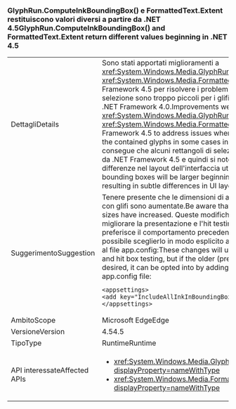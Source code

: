 ### <a name="glyphruncomputeinkboundingbox-and-formattedtextextent-return-different-values-beginning-in-net-45"></a><span data-ttu-id="3d48f-101">GlyphRun.ComputeInkBoundingBox() e FormattedText.Extent restituiscono valori diversi a partire da .NET 4.5</span><span class="sxs-lookup"><span data-stu-id="3d48f-101">GlyphRun.ComputeInkBoundingBox() and FormattedText.Extent return different values beginning in .NET 4.5</span></span>

|   |   |
|---|---|
|<span data-ttu-id="3d48f-102">Dettagli</span><span class="sxs-lookup"><span data-stu-id="3d48f-102">Details</span></span>|<span data-ttu-id="3d48f-103">Sono stati apportati miglioramenti a <xref:System.Windows.Media.GlyphRun.ComputeInkBoundingBox> e <xref:System.Windows.Media.FormattedText.Extent> in .NET Framework 4.5 per risolvere i problemi a causa dei quali i rettangoli di selezione sono troppo piccoli per i glifi contenuti in alcuni casi in .NET Framework 4.0.</span><span class="sxs-lookup"><span data-stu-id="3d48f-103">Improvements were made to <xref:System.Windows.Media.GlyphRun.ComputeInkBoundingBox> and <xref:System.Windows.Media.FormattedText.Extent> in the .NET Framework 4.5 to address issues where the boxes were too small for the contained glyphs in some cases in the .NET Framework 4.0.</span></span> <span data-ttu-id="3d48f-104">Ne consegue che alcuni rettangoli di selezione sono più grandi a partire da .NET Framework 4.5 e quindi si noteranno alcune piccole differenze nel layout dell'interfaccia utente.</span><span class="sxs-lookup"><span data-stu-id="3d48f-104">As a result of this, some bounding boxes will be larger beginning in the .NET Framework 4.5, resulting in subtle differences in UI layout.</span></span>|
|<span data-ttu-id="3d48f-105">Suggerimento</span><span class="sxs-lookup"><span data-stu-id="3d48f-105">Suggestion</span></span>|<span data-ttu-id="3d48f-106">Tenere presente che le dimensioni di alcuni rettangoli di selezione con glifi sono aumentate.</span><span class="sxs-lookup"><span data-stu-id="3d48f-106">Be aware that some glyph bounding box sizes have increased.</span></span> <span data-ttu-id="3d48f-107">Queste modifiche consentiranno in genere di migliorare la presentazione e l'hit testing per i rettangoli, ma se si preferisce il comportamento precedente alla versione .NET 4.5, è possibile sceglierlo in modo esplicito aggiungendo la voce seguente al file app.config:</span><span class="sxs-lookup"><span data-stu-id="3d48f-107">These changes will usually improve presentation and hit box testing, but if the older (pre-.NET 4.5) behavior is desired, it can be opted into by adding the following entry to the app.config file:</span></span><pre><code class="language-xml">&lt;appsettings&gt;&#13;&#10;&lt;add key=&quot;IncludeAllInkInBoundingBox&quot; value=&quot;false&quot;&gt;&#13;&#10;&lt;/appsettings&gt;&#13;&#10;</code></pre>|
|<span data-ttu-id="3d48f-108">Ambito</span><span class="sxs-lookup"><span data-stu-id="3d48f-108">Scope</span></span>|<span data-ttu-id="3d48f-109">Microsoft Edge</span><span class="sxs-lookup"><span data-stu-id="3d48f-109">Edge</span></span>|
|<span data-ttu-id="3d48f-110">Versione</span><span class="sxs-lookup"><span data-stu-id="3d48f-110">Version</span></span>|<span data-ttu-id="3d48f-111">4.5</span><span class="sxs-lookup"><span data-stu-id="3d48f-111">4.5</span></span>|
|<span data-ttu-id="3d48f-112">Tipo</span><span class="sxs-lookup"><span data-stu-id="3d48f-112">Type</span></span>|<span data-ttu-id="3d48f-113">Runtime</span><span class="sxs-lookup"><span data-stu-id="3d48f-113">Runtime</span></span>|
|<span data-ttu-id="3d48f-114">API interessate</span><span class="sxs-lookup"><span data-stu-id="3d48f-114">Affected APIs</span></span>|<ul><li><xref:System.Windows.Media.GlyphRun.ComputeInkBoundingBox?displayProperty=nameWithType></li><li><xref:System.Windows.Media.FormattedText.Extent?displayProperty=nameWithType></li></ul>|

